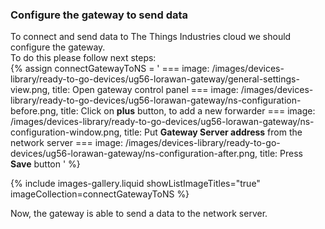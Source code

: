 ### Configure the gateway to send data

To connect and send data to The Things Industries cloud we should configure the gateway.  
To do this please follow next steps:  
{% assign connectGatewayToNS = '
    ===
        image: /images/devices-library/ready-to-go-devices/ug56-lorawan-gateway/general-settings-view.png,
        title: Open gateway control panel 
    ===
        image: /images/devices-library/ready-to-go-devices/ug56-lorawan-gateway/ns-configuration-before.png,
        title: Click on <b>plus</b> button, to add a new forwarder
    ===
        image: /images/devices-library/ready-to-go-devices/ug56-lorawan-gateway/ns-configuration-window.png,
        title: Put <b>Gateway Server address</b> from the network server
    ===
        image: /images/devices-library/ready-to-go-devices/ug56-lorawan-gateway/ns-configuration-after.png,
        title: Press <b>Save</b> button
'
%}

{% include images-gallery.liquid showListImageTitles="true" imageCollection=connectGatewayToNS %}

Now, the gateway is able to send a data to the network server.  
